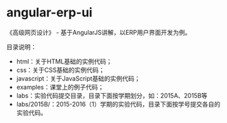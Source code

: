 # angular-erp-ui
《高级网页设计》 - 基于AngularJS讲解，以ERP用户界面开发为例。

目录说明：  

- html：关于HTML基础的实例代码；  
- css：关于CSS基础的实例代码；
- javascript：关于JavaScript基础的实例代码；
- examples：课堂上的例子代码；
- labs：实验代码提交目录，目录下面按学期划分，如：2015A、2015B等
- labs/2015B/：2015-2016（1）学期的实验代码，目录下面按学号提交各自的实验代码。
